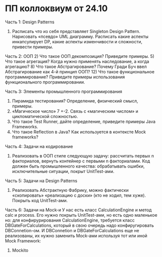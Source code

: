 # ПП коллоквиум от 24.10

Часть 1: Design Patterns
1)  Расписать что из себя представляет Singleton Design Pattern. Нарисовать «псевдо» UML диаграмму. Расписать какие аспекты инкапсулирует DP, какие аспекты изменчивости и сложности, привести примеры.

Часть 2: ООП
2)  Что такое ООП декомпозиция? Приведите примеры.
5)  Что такое агрегация? Когда нужно применять наследование, а когда агрегацию?
8)  Что такое Абстрагирование? Почему Гради Буч ввел Абстрагирование как 4-й принцип ООП?
12)  Что такое функциональное программирование? Приведите примеры использования функционального программировании.

Часть 3: Элементы промышленного программирования
1)  Пирамида тестирования? Определение, физический смысл, примеры.
3)  «Магическое число» 7 +-2. Связь с «магическим числом» и цикломатической сложностью.
6)  Что такое Test Runner, дайте определение, приведите примеры Java Frameworks.
9)  Что такое Reflection в Java? Как используется в контексте Mock frameworks?

Часть 4: Задачи на кодирование
1)  Реализовать в ООП стиле следующую задачу: рассчитать первых n факториалов, вернуть контейнер с первыми n факториалами. Код должен быть промышленного качества: обрабатывать ошибки, исключительные ситуации, покрыт UnitTest-ами.

Часть 5: Задачи на Design Patterns
1)  Реализовать Абстрактную Фабрику, можно фактически «скопировать» «реализацию с доски» (кто не ходил, тем хуже). Покрыть код UnitTest-ами.

Часть 6: Задачи на Mock-и
У нас есть класс CalculationEngine и метод calc и process. Его нужно покрыть UnitTest-ами, но есть одно маленькое но: для конфирурирования CalculationEngine, требуется класс DBGateForCalculations, который в свою очередь надо конфиругировать DBConnetion-ом. И DBConnetion и DBGateForCalculations еще не реализованы, их нужно заменить Mock-ами используя тот или иной Mock Framework:
1)  Mockito

